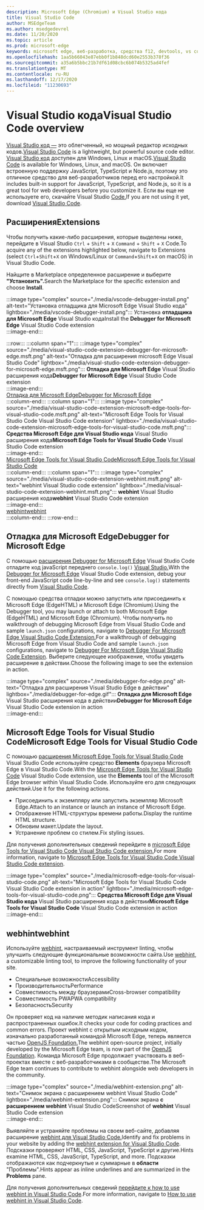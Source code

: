 ```yaml
---
description: Microsoft Edge (Chromium) и Visual Studio кода
title: Visual Studio Code
author: MSEdgeTeam
ms.author: msedgedevrel
ms.date: 11/20/2020
ms.topic: article
ms.prod: microsoft-edge
keywords: microsoft edge, веб-разработка, средства f12, devtools, vs code, visual studio code, debugger, webhint
ms.openlocfilehash: 1aa5b66043e87ebb0f1b848dcd60e2553b378f36
ms.sourcegitcommit: a35a6b5bbc21b7df61d08cbc6b074b5325ad4fef
ms.translationtype: MT
ms.contentlocale: ru-RU
ms.lasthandoff: 12/17/2020
ms.locfileid: "11230693"
---
```

# <span data-ttu-id="0f01f-104">Visual Studio кода</span><span class="sxs-lookup"><span data-stu-id="0f01f-104">Visual Studio Code overview</span></span>  

<span data-ttu-id="0f01f-105">[Visual Studio код —][VisualStudioCodeDocs] это облегченный, но мощный редактор исходных кодов.</span><span class="sxs-lookup"><span data-stu-id="0f01f-105">[Visual Studio Code][VisualStudioCodeDocs] is a lightweight, but powerful source code editor.</span></span>  <span data-ttu-id="0f01f-106">[Visual Studio код][VisualStudioCodeDocs] доступен для Windows, Linux и macOS.</span><span class="sxs-lookup"><span data-stu-id="0f01f-106">[Visual Studio Code][VisualStudioCodeDocs] is available for Windows, Linux, and macOS.</span></span>  <span data-ttu-id="0f01f-107">Он включает встроенную поддержку JavaScript, TypeScript и Node.js, поэтому это отличное средство для веб-разработчиков перед его настройкой.</span><span class="sxs-lookup"><span data-stu-id="0f01f-107">It includes built-in support for JavaScript, TypeScript, and Node.js, so it is a great tool for web developers before you customize it.</span></span>  <span data-ttu-id="0f01f-108">Если вы еще не используете его, скачайте Visual Studio [Code.][VisualstudioCode]</span><span class="sxs-lookup"><span data-stu-id="0f01f-108">If you are not using it yet, download [Visual Studio Code][VisualstudioCode].</span></span>  

## <span data-ttu-id="0f01f-109">Расширения</span><span class="sxs-lookup"><span data-stu-id="0f01f-109">Extensions</span></span>  

<!--todo: We want to put something like the tiles for extensions Visual Studio Code uses on this page https://code.visualstudio.com/Docs#top-extensions but I don't think this is a markdown page.  I think it's a web page.  I couldn't find anything in https://github.com/Microsoft/vscode-docs that looks like this page. In the meantime, here's what I've come up with: -->  

<span data-ttu-id="0f01f-110">Чтобы получить какие-либо расширения, которые выделены ниже, перейдите в Visual Studio `Ctrl` + `Shift` + `X` `Command` + `Shift` + `X` Code.</span><span class="sxs-lookup"><span data-stu-id="0f01f-110">To acquire any of the extensions highlighted below, navigate to Extensions \(select `Ctrl`+`Shift`+`X` on Windows/Linux or `Command`+`Shift`+`X` on macOS\) in Visual Studio Code.</span></span>  

<span data-ttu-id="0f01f-111">Найщите в Marketplace определенное расширение и выберите **"Установить".**</span><span class="sxs-lookup"><span data-stu-id="0f01f-111">Search the Marketplace for the specific extension and choose **Install**.</span></span>  

:::image type="complex" source="./media/vscode-debugger-install.png" alt-text="Установка отладщика для Microsoft Edge Visual Studio кода" lightbox="./media/vscode-debugger-install.png":::
   <span data-ttu-id="0f01f-113">Установка **отладщика для Microsoft Edge** Visual Studio кода</span><span class="sxs-lookup"><span data-stu-id="0f01f-113">Install the **Debugger for Microsoft Edge** Visual Studio Code extension</span></span>  
:::image-end:::  

:::row:::
   :::column span="1":::
      :::image type="complex" source="./media/visual-studio-code-extension-debugger-for-microsoft-edge.msft.png" alt-text="Отладка для расширения microsoft Edge Visual Studio Code" lightbox="./media/visual-studio-code-extension-debugger-for-microsoft-edge.msft.png":::
         <span data-ttu-id="0f01f-115">**Отладка для Microsoft Edge** Visual Studio расширения кода</span><span class="sxs-lookup"><span data-stu-id="0f01f-115">**Debugger for Microsoft Edge** Visual Studio Code extension</span></span>  
      :::image-end:::  
      [<span data-ttu-id="0f01f-116">Отладка для Microsoft Edge</span><span class="sxs-lookup"><span data-stu-id="0f01f-116">Debugger for Microsoft Edge</span></span>](#debugger-for-microsoft-edge)  
   :::column-end:::
   :::column span="1":::
      :::image type="complex" source="./media/visual-studio-code-extension-microsoft-edge-tools-for-visual-studio-code.msft.png" alt-text="Microsoft Edge Tools for Visual Studio Code Visual Studio Code extension" lightbox="./media/visual-studio-code-extension-microsoft-edge-tools-for-visual-studio-code.msft.png":::
         <span data-ttu-id="0f01f-118">**Средства Microsoft Edge для Visual Studio кода** Visual Studio расширения кода</span><span class="sxs-lookup"><span data-stu-id="0f01f-118">**Microsoft Edge Tools for Visual Studio Code** Visual Studio Code extension</span></span>  
      :::image-end:::  
      [<span data-ttu-id="0f01f-119">Microsoft Edge Tools for Visual Studio Code</span><span class="sxs-lookup"><span data-stu-id="0f01f-119">Microsoft Edge Tools for Visual Studio Code</span></span>](#microsoft-edge-tools-for-visual-studio-code)  
   :::column-end:::
   :::column span="1":::
      :::image type="complex" source="./media/visual-studio-code-extension-webhint.msft.png" alt-text="webhint Visual Studio code extension" lightbox="./media/visual-studio-code-extension-webhint.msft.png":::
         <span data-ttu-id="0f01f-121">**webhint** Visual Studio расширения кода</span><span class="sxs-lookup"><span data-stu-id="0f01f-121">**webhint** Visual Studio Code extension</span></span>  
      :::image-end:::  
      [<span data-ttu-id="0f01f-122">webhint</span><span class="sxs-lookup"><span data-stu-id="0f01f-122">webhint</span></span>](#webhint)  
   :::column-end:::
:::row-end:::  

## <span data-ttu-id="0f01f-123">Отладка для Microsoft Edge</span><span class="sxs-lookup"><span data-stu-id="0f01f-123">Debugger for Microsoft Edge</span></span>  

<span data-ttu-id="0f01f-124">С помощью [расширения Debugger for Microsoft Edge][VisualstudioMarketplaceDebuggerMicrosoftEdge] Visual Studio Code отладите код javaScript переднего `console.log()` [Visual Studio.][VisualstudioCode]</span><span class="sxs-lookup"><span data-stu-id="0f01f-124">With the [Debugger for Microsoft Edge][VisualstudioMarketplaceDebuggerMicrosoftEdge] Visual Studio Code extension, debug your front-end JavaScript code line-by-line and see `console.log()` statements directly from [Visual Studio Code][VisualstudioCode].</span></span>  
      
<span data-ttu-id="0f01f-125">С помощью средства отладки можно запустить или присоединить к Microsoft Edge \(EdgeHTML\) и Microsoft Edge \(Chromium\).</span><span class="sxs-lookup"><span data-stu-id="0f01f-125">Using the Debugger tool, you may launch or attach to both Microsoft Edge \(EdgeHTML\) and Microsoft Edge \(Chromium\).</span></span>  <span data-ttu-id="0f01f-126">Чтобы получить по walkthrough of debugging Microsoft Edge from Visual Studio Code and sample `launch.json` configurations, navigate to [Debugger For Microsoft Edge Visual Studio Code Extension.][VisualStudioCodeDebuggerEdge]</span><span class="sxs-lookup"><span data-stu-id="0f01f-126">For a walkthrough of debugging Microsoft Edge from Visual Studio Code and sample `launch.json` configurations, navigate to [Debugger For Microsoft Edge Visual Studio Code Extension][VisualStudioCodeDebuggerEdge].</span></span>  <span data-ttu-id="0f01f-127">Выберите следующее изображение, чтобы увидеть расширение в действии.</span><span class="sxs-lookup"><span data-stu-id="0f01f-127">Choose the following image to see the extension in action.</span></span>  

:::image type="complex" source="./media/debugger-for-edge.png" alt-text="Отладка для расширения Visual Studio Edge в действии" lightbox="./media/debugger-for-edge.gif":::
   <span data-ttu-id="0f01f-129">**Отладка для Microsoft Edge** Visual Studio расширения кода в действии</span><span class="sxs-lookup"><span data-stu-id="0f01f-129">**Debugger for Microsoft Edge** Visual Studio Code extension in action</span></span>  
:::image-end:::  

## <span data-ttu-id="0f01f-130">Microsoft Edge Tools for Visual Studio Code</span><span class="sxs-lookup"><span data-stu-id="0f01f-130">Microsoft Edge Tools for Visual Studio Code</span></span>

<span data-ttu-id="0f01f-131">С помощью [расширения Microsoft Edge Tools for Visual Studio Code][VisualstudioMarketplaceMicrosoftEdgeToolsVisualStudioCode] Visual Studio Code используйте средство **Elements** браузера Microsoft Edge в Visual Studio Code.</span><span class="sxs-lookup"><span data-stu-id="0f01f-131">With the [Microsoft Edge Tools for Visual Studio Code][VisualstudioMarketplaceMicrosoftEdgeToolsVisualStudioCode] Visual Studio Code extension, use the **Elements** tool of the Microsoft Edge browser within Visual Studio Code.</span></span>  <span data-ttu-id="0f01f-132">Используйте его для следующих действий.</span><span class="sxs-lookup"><span data-stu-id="0f01f-132">Use it for the following actions.</span></span>  

*   <span data-ttu-id="0f01f-133">Присоединить к экземпляру или запустить экземпляр Microsoft Edge.</span><span class="sxs-lookup"><span data-stu-id="0f01f-133">Attach to an instance or launch an instance of Microsoft Edge.</span></span>  
*   <span data-ttu-id="0f01f-134">Отображение HTML-структуры времени работы.</span><span class="sxs-lookup"><span data-stu-id="0f01f-134">Display the runtime HTML structure.</span></span>  
*   <span data-ttu-id="0f01f-135">Обновим макет.</span><span class="sxs-lookup"><span data-stu-id="0f01f-135">Update the layout.</span></span>  
*   <span data-ttu-id="0f01f-136">Устранение проблем со стилем.</span><span class="sxs-lookup"><span data-stu-id="0f01f-136">Fix styling issues.</span></span>  
    
<span data-ttu-id="0f01f-137">Для получения дополнительных сведений перейдите в [microsoft Edge Tools for Visual Studio Code Visual Studio Code extension.][VisualStudioCodeMicrosoftEdgeDevtoolsExtension]</span><span class="sxs-lookup"><span data-stu-id="0f01f-137">For more information, navigate to [Microsoft Edge Tools for Visual Studio Code Visual Studio Code extension][VisualStudioCodeMicrosoftEdgeDevtoolsExtension].</span></span>  <!--  Choose the following image to see the extension in action.  -->  
      
:::image type="complex" source="./media/microsoft-edge-tools-for-visual-studio-code.png" alt-text="Microsoft Edge Tools for Visual Studio Code Visual Studio Code extension in action" lightbox="./media/microsoft-edge-tools-for-visual-studio-code.png":::
   <span data-ttu-id="0f01f-139">**Средства Microsoft Edge для Visual Studio кода** Visual Studio расширения кода в действии</span><span class="sxs-lookup"><span data-stu-id="0f01f-139">**Microsoft Edge Tools for Visual Studio Code** Visual Studio Code extension in action</span></span>  
:::image-end:::  

## <span data-ttu-id="0f01f-140">webhint</span><span class="sxs-lookup"><span data-stu-id="0f01f-140">webhint</span></span>  
      
<span data-ttu-id="0f01f-141">Используйте [webhint][WebhintMain], настраиваемый инструмент linting, чтобы улучшить следующие функциональные возможности сайта.</span><span class="sxs-lookup"><span data-stu-id="0f01f-141">Use [webhint][WebhintMain], a customizable linting tool, to improve the following functionality of your site.</span></span>  

*   <span data-ttu-id="0f01f-142">Специальные возможности</span><span class="sxs-lookup"><span data-stu-id="0f01f-142">Accessibility</span></span>
*   <span data-ttu-id="0f01f-143">Производительность</span><span class="sxs-lookup"><span data-stu-id="0f01f-143">Performance</span></span>
*   <span data-ttu-id="0f01f-144">Совместимость между браузерами</span><span class="sxs-lookup"><span data-stu-id="0f01f-144">Cross-browser compatibility</span></span>
*   <span data-ttu-id="0f01f-145">Совместимость PWA</span><span class="sxs-lookup"><span data-stu-id="0f01f-145">PWA compatibility</span></span>
*   <span data-ttu-id="0f01f-146">Безопасность</span><span class="sxs-lookup"><span data-stu-id="0f01f-146">Security</span></span>

<span data-ttu-id="0f01f-147">Он проверяет код на наличие методик написания кода и распространенных ошибок.</span><span class="sxs-lookup"><span data-stu-id="0f01f-147">It checks your code for coding practices and common errors.</span></span> <span data-ttu-id="0f01f-148">Проект webhint с открытым исходным кодом, изначально разработанный командой Microsoft Edge, теперь является частью [OpenJS Foundation.][OpenjsFoundation]</span><span class="sxs-lookup"><span data-stu-id="0f01f-148">The webhint open-source project, initially developed by the Microsoft Edge team, is now part of the [OpenJS Foundation][OpenjsFoundation].</span></span>  <span data-ttu-id="0f01f-149">Команда Microsoft Edge продолжает участвовать в веб-проектах вместе с веб-разработчиками в сообществе.</span><span class="sxs-lookup"><span data-stu-id="0f01f-149">The Microsoft Edge team continues to contribute to webhint alongside web developers in the community.</span></span>  <!--  Choose the following image to see the extension in action.  -->  
      
:::image type="complex" source="./media/webhint-extension.png" alt-text="Снимок экрана с расширением webhint Visual Studio Code" lightbox="./media/webhint-extension.png":::
   <span data-ttu-id="0f01f-151">Снимок экрана **с расширением webhint** Visual Studio Code</span><span class="sxs-lookup"><span data-stu-id="0f01f-151">Screenshot of **webhint** Visual Studio Code extension</span></span>  
:::image-end:::  
      
<span data-ttu-id="0f01f-152">Выявляйте и устраняйте проблемы на своем веб-сайте, добавляя расширение [webhint для Visual Studio Code.][VisualstudioMarketplaceWebhint]</span><span class="sxs-lookup"><span data-stu-id="0f01f-152">Identify and fix problems in your website by adding the [webhint extension for Visual Studio Code][VisualstudioMarketplaceWebhint].</span></span>  <span data-ttu-id="0f01f-153">Подсказки проверяют HTML, CSS, JavaScript, TypeScript и другие.</span><span class="sxs-lookup"><span data-stu-id="0f01f-153">Hints examine HTML, CSS, JavaScript, TypeScript, and more.</span></span>  <span data-ttu-id="0f01f-154">Подсказки отображаются как подчеркнутые и суммарные в **области** "Проблемы".</span><span class="sxs-lookup"><span data-stu-id="0f01f-154">Hints appear as inline underlines and are summarized in the **Problems** pane.</span></span>  
      
<span data-ttu-id="0f01f-155">Для получения дополнительных сведений [перейдите к how to use webhint in Visual Studio Code][VisualStudioCodeWebhint].</span><span class="sxs-lookup"><span data-stu-id="0f01f-155">For more information, navigate to [How to use webhint in Visual Studio Code][VisualStudioCodeWebhint].</span></span>  

<!--links -->  

[VisualStudioCodeDebuggerEdge]: ./debugger-for-edge.md "Debugger for Microsoft Edge Visual Studio code extension | Документы Майкрософт"  
[VisualStudioCodeMicrosoftEdgeDevtoolsExtension]: ./microsoft-edge-devtools-extension.md "Microsoft Edge DevTools для расширения Visual Studio кода | Документы Майкрософт"  
[VisualStudioCodeWebhint]: ./webhint.md "Webhint Visual Studio code Extension | Документы Майкрософт"  

[VisualstudioCode]: https://code.visualstudio.com "Visual Studio кода"  
[VisualStudioCodeDocs]: https://code.visualstudio.com/Docs "Документация | Visual Studio кода"   

[VisualstudioMarketplaceDebuggerMicrosoftEdge]: https://marketplace.visualstudio.com/items?itemName=msjsdiag.debugger-for-edge "Отладка для Microsoft Edge | Visual Studio Marketplace"  
[VisualstudioMarketplaceMicrosoftEdgeToolsVisualStudioCode]: https://marketplace.visualstudio.com/items?itemName=ms-edgedevtools.vscode-edge-devtools "Microsoft Edge Tools for Visual Studio Code | Visual Studio Marketplace"  

[VisualstudioMarketplaceWebhint]: https://marketplace.visualstudio.com/items?itemName=webhint.vscode-webhint "webhint | Visual Studio Marketplace"  

[WebhintMain]:  https://webhint.io "webhint"  
[OpenjsFoundation]:  https://openjsf.org "OpenJS Foundation"  
